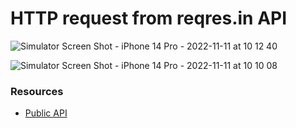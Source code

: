 # HTTP request from reqres.in API 

![Simulator Screen Shot - iPhone 14 Pro - 2022-11-11 at 10 12 40](https://user-images.githubusercontent.com/5539006/201286410-fe9b4e47-fbff-4183-a8bb-118342165193.png)

 ![Simulator Screen Shot - iPhone 14 Pro - 2022-11-11 at 10 10 08](https://user-images.githubusercontent.com/5539006/201286469-794c21f2-8f05-4612-8e4d-7935e85f0dc6.png)






### Resources
- [Public API](https://reqres.in)


